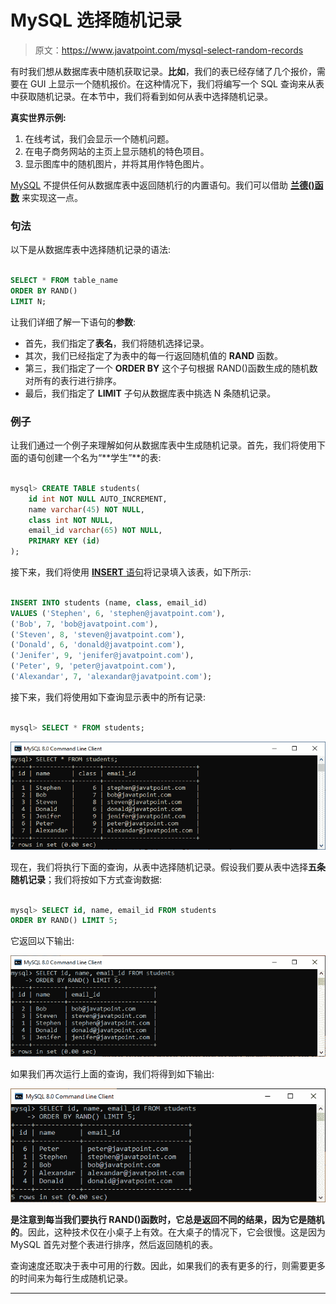 # MySQL 选择随机记录

> 原文：<https://www.javatpoint.com/mysql-select-random-records>

有时我们想从数据库表中随机获取记录。**比如**，我们的表已经存储了几个报价，需要在 GUI 上显示一个随机报价。在这种情况下，我们将编写一个 SQL 查询来从表中获取随机记录。在本节中，我们将看到如何从表中选择随机记录。

**真实世界示例:**

1.  在线考试，我们会显示一个随机问题。
2.  在电子商务网站的主页上显示随机的特色项目。
3.  显示图库中的随机图片，并将其用作特色图片。

[MySQL](https://www.javatpoint.com/mysql-tutorial) 不提供任何从数据库表中返回随机行的内置语句。我们可以借助 **[兰德()函数](https://www.javatpoint.com/mysql-math-rand-function)** 来实现这一点。

### 句法

以下是从数据库表中选择随机记录的语法:

```sql

SELECT * FROM table_name
ORDER BY RAND()
LIMIT N;

```

让我们详细了解一下语句的**参数**:

*   首先，我们指定了**表名**，我们将随机选择记录。
*   其次，我们已经指定了为表中的每一行返回随机值的 **RAND** 函数。
*   第三，我们指定了一个 **ORDER BY** 这个子句根据 RAND()函数生成的随机数对所有的表行进行排序。
*   最后，我们指定了 **LIMIT** 子句从数据库表中挑选 N 条随机记录。

### 例子

让我们通过一个例子来理解如何从数据库表中生成随机记录。首先，我们将使用下面的语句创建一个名为“**学生”**的表:

```sql

mysql> CREATE TABLE students(  
    id int NOT NULL AUTO_INCREMENT,  
    name varchar(45) NOT NULL,  
    class int NOT NULL,  
    email_id varchar(65) NOT NULL,  
    PRIMARY KEY (id)  
);

```

接下来，我们将使用 [**INSERT** 语句](https://www.javatpoint.com/mysql-insert)将记录填入该表，如下所示:

```sql

INSERT INTO students (name, class, email_id)   
VALUES ('Stephen', 6, 'stephen@javatpoint.com'), 
('Bob', 7, 'bob@javatpoint.com'), 
('Steven', 8, 'steven@javatpoint.com'), 
('Donald', 6, 'donald@javatpoint.com'), 
('Jenifer', 9, 'jenifer@javatpoint.com'),
('Peter', 9, 'peter@javatpoint.com'),
('Alexandar', 7, 'alexandar@javatpoint.com');

```

接下来，我们将使用如下查询显示表中的所有记录:

```sql

mysql> SELECT * FROM students;

```

![MySQL Select Random Records](img/63a79704644ead3211f769e14ffd9ec9.png)

现在，我们将执行下面的查询，从表中选择随机记录。假设我们要从表中选择**五条随机记录**；我们将按如下方式查询数据:

```sql

mysql> SELECT id, name, email_id FROM students
ORDER BY RAND() LIMIT 5;

```

它返回以下输出:

![MySQL Select Random Records](img/102cdebf2e4e33ee9c80f67d0f82c416.png)

如果我们再次运行上面的查询，我们将得到如下输出:

![MySQL Select Random Records](img/5dd28a5a3030b522ca98d7ece8f215e8.png)

**是注意到每当我们要执行 RAND()函数时，它总是返回不同的结果，因为它是随机的**。因此，这种技术仅在小桌子上有效。在大桌子的情况下，它会很慢。这是因为 MySQL 首先对整个表进行排序，然后返回随机的表。

查询速度还取决于表中可用的行数。因此，如果我们的表有更多的行，则需要更多的时间来为每行生成随机记录。

* * *